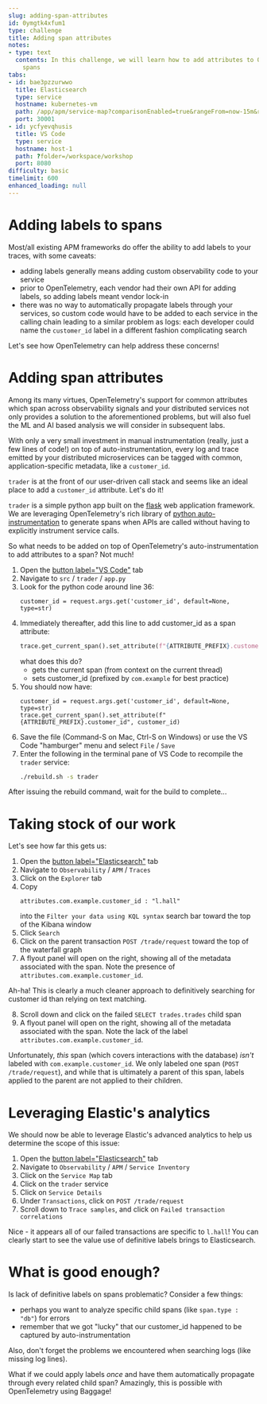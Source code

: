 ```yaml
---
slug: adding-span-attributes
id: 0ymgtk4xfum1
type: challenge
title: Adding span attributes
notes:
- type: text
  contents: In this challenge, we will learn how to add attributes to OpenTelemetry
    spans
tabs:
- id: bae3pzzurwwo
  title: Elasticsearch
  type: service
  hostname: kubernetes-vm
  path: /app/apm/service-map?comparisonEnabled=true&rangeFrom=now-15m&rangeTo=now&offset=1d&kuery=data_stream.type%20:%22traces%22%20
  port: 30001
- id: ycfyevqhusis
  title: VS Code
  type: service
  hostname: host-1
  path: ?folder=/workspace/workshop
  port: 8080
difficulty: basic
timelimit: 600
enhanced_loading: null
---
```

Adding labels to spans
===

Most/all existing APM frameworks do offer the ability to add labels to your traces, with some caveats:
* adding labels generally means adding custom observability code to your service
* prior to OpenTelemetry, each vendor had their own API for adding labels, so adding labels meant vendor lock-in
* there was no way to automatically propagate labels through your services, so custom code would have to be added to each service in the calling chain leading to a similar problem as logs: each developer could name the `customer_id` label in a different fashion complicating search

Let's see how OpenTelemetry can help address these concerns!

Adding span attributes
===
Among its many virtues, OpenTelemetry's support for common attributes which span across observability signals and your distributed services not only provides a solution to the aforementioned problems, but will also fuel the ML and AI based analysis we will consider in subsequent labs.

With only a very small investment in manual instrumentation (really, just a few lines of code!) on top of auto-instrumentation, every log and trace emitted by your distributed microservices can be tagged with common, application-specific metadata, like a `customer_id`.

`trader` is at the front of our user-driven call stack and seems like an ideal place to add a `customer_id` attribute. Let's do it!

`trader` is a simple python app built on the [flask](https://flask.palletsprojects.com/en/3.0.x/) web application framework. We are leveraging OpenTelemetry's rich library of [python auto-instrumentation](https://opentelemetry.io/docs/zero-code/python/) to generate spans when APIs are called without having to explicitly instrument service calls.

So what needs to be added on top of OpenTelemetry's auto-instrumentation to add attributes to a span? Not much!

1. Open the [button label="VS Code"](tab-1) tab
2. Navigate to `src` / `trader` / `app.py`
3. Look for the python code around line 36:
    ```python,nocopy
    customer_id = request.args.get('customer_id', default=None, type=str)
    ```
4. Immediately thereafter, add this line to add customer_id as a span attribute:
    ```python
    trace.get_current_span().set_attribute(f"{ATTRIBUTE_PREFIX}.customer_id", customer_id)
    ```
    what does this do?
    * gets the current span (from context on the current thread)
    * sets customer_id (prefixed by `com.example` for best practice)
5. You should now have:
    ```python,nocopy
    customer_id = request.args.get('customer_id', default=None, type=str)
    trace.get_current_span().set_attribute(f"{ATTRIBUTE_PREFIX}.customer_id", customer_id)
    ```
6. Save the file (Command-S on Mac, Ctrl-S on Windows) or use the VS Code "hamburger" menu and select `File` / `Save`
7. Enter the following in the terminal pane of VS Code to recompile the `trader` service:
    ```bash
    ./rebuild.sh -s trader
    ```

After issuing the rebuild command, wait for the build to complete...

Taking stock of our work
===

Let's see how far this gets us:

1. Open the [button label="Elasticsearch"](tab-1) tab
2. Navigate to `Observability` / `APM` / `Traces`
3. Click on the `Explorer` tab
4. Copy
    ```kql
    attributes.com.example.customer_id : "l.hall"
    ```
    into the `Filter your data using KQL syntax` search bar toward the top of the Kibana window
5. Click `Search`
6. Click on the parent transaction `POST /trade/request` toward the top of the waterfall graph
7. A flyout panel will open on the right, showing all of the metadata associated with the span. Note the presence of `attributes.com.example.customer_id`.

Ah-ha! This is clearly a much cleaner approach to definitively searching for customer id than relying on text matching.

8. Scroll down and click on the failed `SELECT trades.trades` child span
9. A flyout panel will open on the right, showing all of the metadata associated with the span. Note the lack of the label `attributes.com.example.customer_id`.

Unfortunately, _this_ span (which covers interactions with the database) _isn't_ labeled with `com.example.customer_id`. We only labeled one span (`POST /trade/request`), and while that is ultimately a parent of this span, labels applied to the parent are not applied to their children.

# Leveraging Elastic's analytics

We should now be able to leverage Elastic's advanced analytics to help us determine the scope of this issue:

1. Open the [button label="Elasticsearch"](tab-1) tab
2. Navigate to `Observability` / `APM` / `Service Inventory`
3. Click on the `Service Map` tab
4. Click on the `trader` service
5. Click on `Service Details`
6. Under `Transactions`, click on `POST /trade/request`
7. Scroll down to `Trace samples`, and click on `Failed transaction correlations`

Nice - it appears all of our failed transactions are specific to `l.hall`! You can clearly start to see the value use of definitive labels brings to Elasticsearch.

What is good enough?
===

Is lack of definitive labels on spans problematic? Consider a few things:
* perhaps you want to analyze specific child spans (like `span.type : "db"`) for errors
* remember that we got "lucky" that our customer_id happened to be captured by auto-instrumentation

Also, don't forget the problems we encountered when searching logs (like missing log lines).

What if we could apply labels _once_ and have them automatically propagate through every related child span? Amazingly, this is possible with OpenTelemetry using Baggage!
